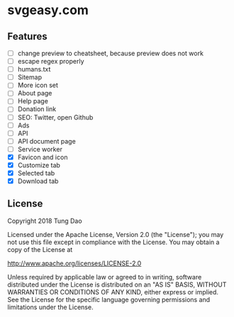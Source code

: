 # svgeasy.com

## Features

- [ ] change preview to cheatsheet, because preview does not work
- [ ] escape regex properly
- [ ] humans.txt
- [ ] Sitemap
- [ ] More icon set
- [ ] About page
- [ ] Help page
- [ ] Donation link
- [ ] SEO: Twitter, open Github
- [ ] Ads
- [ ] API
- [ ] API document page
- [ ] Service worker
- [x] Favicon and icon
- [x] Customize tab
- [x] Selected tab
- [x] Download tab

## License

Copyright 2018 Tung Dao

Licensed under the Apache License, Version 2.0 (the "License"); you may not use
this file except in compliance with the License. You may obtain a copy of the
License at

http://www.apache.org/licenses/LICENSE-2.0

Unless required by applicable law or agreed to in writing, software distributed
under the License is distributed on an "AS IS" BASIS, WITHOUT WARRANTIES OR
CONDITIONS OF ANY KIND, either express or implied. See the License for the
specific language governing permissions and limitations under the License.
